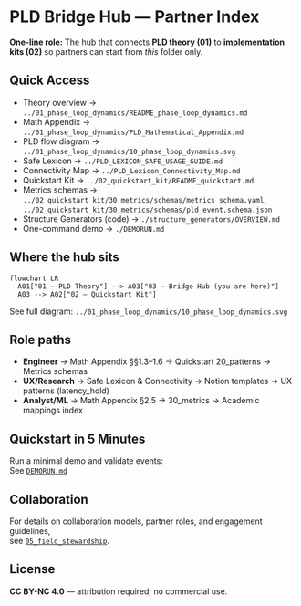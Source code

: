 <!--
Revision notes (2025-08-09, updated)
- Single landing doc for partners: role paths, quick access, workflow.
- Added links to structure_generators and a quickstart section.
-->

# PLD Bridge Hub — Partner Index

**One-line role:** The hub that connects **PLD theory (01)** to **implementation kits (02)** so partners can start from *this* folder only.

## Quick Access
- Theory overview → `../01_phase_loop_dynamics/README_phase_loop_dynamics.md`
- Math Appendix → `../01_phase_loop_dynamics/PLD_Mathematical_Appendix.md`
- PLD flow diagram → `../01_phase_loop_dynamics/10_phase_loop_dynamics.svg`
- Safe Lexicon → `../PLD_LEXICON_SAFE_USAGE_GUIDE.md`
- Connectivity Map → `../PLD_Lexicon_Connectivity_Map.md`
- Quickstart Kit → `../02_quickstart_kit/README_quickstart.md`
- Metrics schemas → `../02_quickstart_kit/30_metrics/schemas/metrics_schema.yaml`, `../02_quickstart_kit/30_metrics/schemas/pld_event.schema.json`
- Structure Generators (code) → `./structure_generators/OVERVIEW.md`
- One-command demo → `./DEMORUN.md`

## Where the hub sits
```mermaid
flowchart LR
  A01["01 — PLD Theory"] --> A03["03 — Bridge Hub (you are here)"]
  A03 --> A02["02 — Quickstart Kit"]
```
See full diagram: `../01_phase_loop_dynamics/10_phase_loop_dynamics.svg`

## Role paths
- **Engineer** → Math Appendix §§1.3–1.6 → Quickstart 20_patterns → Metrics schemas
- **UX/Research** → Safe Lexicon & Connectivity → Notion templates → UX patterns (latency_hold)
- **Analyst/ML** → Math Appendix §2.5 → 30_metrics → Academic mappings index

## Quickstart in 5 Minutes
Run a minimal demo and validate events:  
See [`DEMORUN.md`](./DEMORUN.md)

## Collaboration
For details on collaboration models, partner roles, and engagement guidelines,  
see [`05_field_stewardship`](../05_field_stewardship).

## License
**CC BY-NC 4.0** — attribution required; no commercial use.

